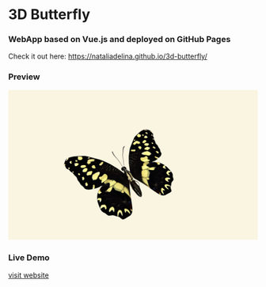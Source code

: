 # 3D Butterfly

### WebApp based on Vue.js and deployed on GitHub Pages

Check it out here: https://nataliadelina.github.io/3d-butterfly/

### Preview

![screenshot](./src/assets/img/screenshot-butterfly.png)

### Live Demo

[visit website](https://nataliadelina.github.io/3d-butterfly/)
